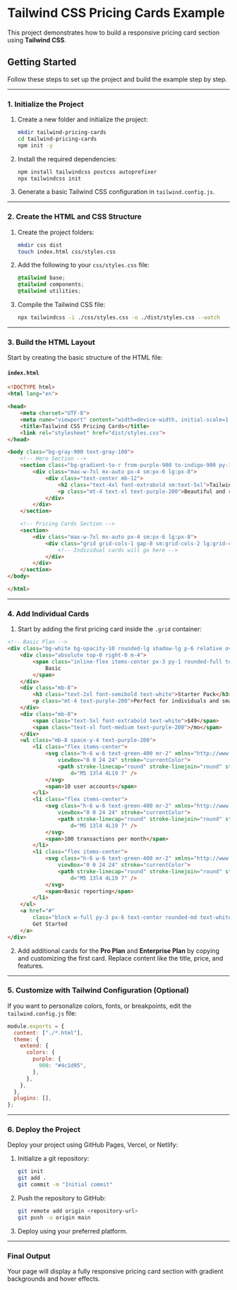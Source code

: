 # **Tailwind CSS Pricing Cards Example**

This project demonstrates how to build a responsive pricing card section using **Tailwind CSS**.

## **Getting Started**

Follow these steps to set up the project and build the example step by step.

---

### **1. Initialize the Project**

1. Create a new folder and initialize the project:
   ```bash
   mkdir tailwind-pricing-cards
   cd tailwind-pricing-cards
   npm init -y
   ```

2. Install the required dependencies:
   ```bash
   npm install tailwindcss postcss autoprefixer
   npx tailwindcss init
   ```

3. Generate a basic Tailwind CSS configuration in `tailwind.config.js`.

---

### **2. Create the HTML and CSS Structure**

1. Create the project folders:
   ```bash
   mkdir css dist
   touch index.html css/styles.css
   ```

2. Add the following to your `css/styles.css` file:
   ```css
   @tailwind base;
   @tailwind components;
   @tailwind utilities;
   ```

3. Compile the Tailwind CSS file:
   ```bash
   npx tailwindcss -i ./css/styles.css -o ./dist/styles.css --watch
   ```

---

### **3. Build the HTML Layout**

Start by creating the basic structure of the HTML file:

#### **`index.html`**
```html
<!DOCTYPE html>
<html lang="en">

<head>
    <meta charset="UTF-8">
    <meta name="viewport" content="width=device-width, initial-scale=1.0">
    <title>Tailwind CSS Pricing Cards</title>
    <link rel="stylesheet" href="dist/styles.css">
</head>

<body class="bg-gray-900 text-gray-100">
    <!-- Hero Section -->
    <section class="bg-gradient-to-r from-purple-900 to-indigo-900 py-12">
        <div class="max-w-7xl mx-auto px-4 sm:px-6 lg:px-8">
            <div class="text-center mb-12">
                <h2 class="text-4xl font-extrabold sm:text-5xl">Tailwind Pricing Cards</h2>
                <p class="mt-4 text-xl text-purple-200">Beautiful and responsive cards using Tailwind CSS</p>
            </div>
        </div>
    </section>

    <!-- Pricing Cards Section -->
    <section>
        <div class="max-w-7xl mx-auto px-4 sm:px-6 lg:px-8">
            <div class="grid grid-cols-1 gap-8 sm:grid-cols-2 lg:grid-cols-3">
                <!-- Individual cards will go here -->
            </div>
        </div>
    </section>
</body>

</html>
```

---

### **4. Add Individual Cards**

1. Start by adding the first pricing card inside the `.grid` container:

```html
<!-- Basic Plan -->
<div class="bg-white bg-opacity-10 rounded-lg shadow-lg p-6 relative overflow-hidden">
    <div class="absolute top-0 right-0 m-4">
        <span class="inline-flex items-center px-3 py-1 rounded-full text-sm font-medium bg-purple-100 text-purple-800">
            Basic
        </span>
    </div>
    <div class="mb-8">
        <h3 class="text-2xl font-semibold text-white">Starter Pack</h3>
        <p class="mt-4 text-purple-200">Perfect for individuals and small teams.</p>
    </div>
    <div class="mb-8">
        <span class="text-5xl font-extrabold text-white">$49</span>
        <span class="text-xl font-medium text-purple-200">/mo</span>
    </div>
    <ul class="mb-8 space-y-4 text-purple-200">
        <li class="flex items-center">
            <svg class="h-6 w-6 text-green-400 mr-2" xmlns="http://www.w3.org/2000/svg" fill="none"
                viewBox="0 0 24 24" stroke="currentColor">
                <path stroke-linecap="round" stroke-linejoin="round" stroke-width="2"
                    d="M5 13l4 4L19 7" />
            </svg>
            <span>10 user accounts</span>
        </li>
        <li class="flex items-center">
            <svg class="h-6 w-6 text-green-400 mr-2" xmlns="http://www.w3.org/2000/svg" fill="none"
                viewBox="0 0 24 24" stroke="currentColor">
                <path stroke-linecap="round" stroke-linejoin="round" stroke-width="2"
                    d="M5 13l4 4L19 7" />
            </svg>
            <span>100 transactions per month</span>
        </li>
        <li class="flex items-center">
            <svg class="h-6 w-6 text-green-400 mr-2" xmlns="http://www.w3.org/2000/svg" fill="none"
                viewBox="0 0 24 24" stroke="currentColor">
                <path stroke-linecap="round" stroke-linejoin="round" stroke-width="2"
                    d="M5 13l4 4L19 7" />
            </svg>
            <span>Basic reporting</span>
        </li>
    </ul>
    <a href="#"
        class="block w-full py-3 px-6 text-center rounded-md text-white font-medium bg-gradient-to-r from-purple-600 to-indigo-600 hover:from-purple-700 hover:to-indigo-700">
        Get Started
    </a>
</div>
```

2. Add additional cards for the **Pro Plan** and **Enterprise Plan** by copying and customizing the first card. Replace content like the title, price, and features.

---

### **5. Customize with Tailwind Configuration (Optional)**

If you want to personalize colors, fonts, or breakpoints, edit the `tailwind.config.js` file:

```javascript
module.exports = {
  content: ["./*.html"],
  theme: {
    extend: {
      colors: {
        purple: {
          900: "#4c1d95",
        },
      },
    },
  },
  plugins: [],
};
```

---

### **6. Deploy the Project**

Deploy your project using GitHub Pages, Vercel, or Netlify:

1. Initialize a git repository:
   ```bash
   git init
   git add .
   git commit -m "Initial commit"
   ```

2. Push the repository to GitHub:
   ```bash
   git remote add origin <repository-url>
   git push -u origin main
   ```

3. Deploy using your preferred platform.

---

### **Final Output**

Your page will display a fully responsive pricing card section with gradient backgrounds and hover effects.
